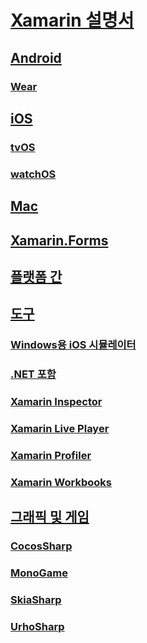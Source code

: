 # [Xamarin 설명서](index.md)
## [Android](android/index.yml)
### [Wear](android/wear/index.md)
## [iOS](ios/index.yml)
### [tvOS](ios/tvos/index.md)
### [watchOS](ios/watchos/index.md)
## [Mac](mac/index.yml)
## [Xamarin.Forms](xamarin-forms/index.yml)
## [플랫폼 간](cross-platform/index.yml)
## [도구](tools/index.yml)
### [Windows용 iOS 시뮬레이터](tools/ios-simulator.md)
### [.NET 포함](tools/dotnet-embedding/index.md)
### [Xamarin Inspector](tools/inspector/index.md)
### [Xamarin Live Player](tools/live-player/index.md)
### [Xamarin Profiler](tools/profiler/index.md)
### [Xamarin Workbooks](tools/workbooks/index.md)
## [그래픽 및 게임](graphics-games/index.yml)
### [CocosSharp](graphics-games/cocossharp/index.md)
### [MonoGame](graphics-games/monogame/index.md)
### [SkiaSharp](graphics-games/skiasharp/index.md)
### [UrhoSharp](graphics-games/urhosharp/index.md)
